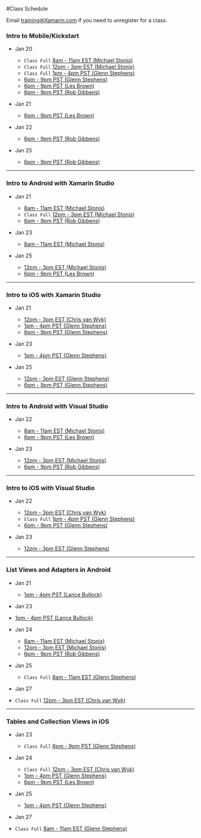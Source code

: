 #Class Schedule

Email <training@Xamarin.com> if you need to unregister for a class.

### Intro to Mobile/Kickstart

* Jan 20
  * `Class Full` [8am - 11am EST (Michael Stonis)](https://university.xamarin.com/class/developer-training/intro-to-mobile/kickstart/online-webinar-us-eastern-time/2014-01-20) 
  * `Class Full` [12pm - 3pm EST (Michael Stonis)](https://university.xamarin.com/class/developer-training/intro-to-mobile/kickstart/online-webinar-us-eastern-time/2014-01-20/4)
  * `Class Full` [1pm - 4pm PST (Glenn Stephens)](https://university.xamarin.com/class/developer-training/intro-to-mobile/kickstart/online-webinar-us-pst/2014-01-20/2)
  * [6pm - 9pm PST (Glenn Stephens)](https://university.xamarin.com/class/developer-training/intro-to-mobile/kickstart/online-webinar-us-pst/2014-01-20/4)
  * [6pm - 9pm PST (Les Brown)](https://university.xamarin.com/class/developer-training/intro-to-mobile/kickstart/online-webinar-us-pst/2014-01-20/5)
  * [6pm - 9pm PST (Rob Gibbens)](https://university.xamarin.com/class/developer-training/intro-to-mobile/kickstart/online-webinar-us-pst/2014-01-20/6)

* Jan 21
  * [6pm - 9pm PST (Les Brown)](https://university.xamarin.com/class/developer-training/intro-to-mobile/kickstart/online-webinar-us-pst/2014-01-21/2)

* Jan 22
  * [6pm - 9pm PST (Rob Gibbens)](https://university.xamarin.com/class/developer-training/intro-to-mobile/kickstart/online-webinar-us-pst/2014-01-22/1)

* Jan 25
  * [6pm - 9pm PST (Rob Gibbens)](https://university.xamarin.com/class/developer-training/intro-to-mobile/kickstart/online-webinar-us-pst/2014-01-25)

---

### Intro to Android with Xamarin Studio

* Jan 21
  * [8am - 11am EST (Michael Stonis)](https://university.xamarin.com/class/developer-training/intro-to-android-with-xamarin-studio/online-webinar-us-eastern-time/2014-01-21)
  * `Class Full` [12pm - 3pm EST (Michael Stonis)](https://university.xamarin.com/class/developer-training/intro-to-android-with-xamarin-studio/online-webinar-us-eastern-time/2014-01-21/4)
  * [6pm - 9pm PST (Rob Gibbens)](https://university.xamarin.com/class/developer-training/intro-to-android-with-xamarin-studio/online-webinar-us-pst/2014-01-21/4)
  
* Jan 23
  * [8am - 11am EST (Michael Stonis)](https://university.xamarin.com/class/developer-training/intro-to-android-with-xamarin-studio/online-webinar-us-eastern-time/2014-01-23)

* Jan 25
  * [12pm - 3pm EST (Michael Stonis)](https://university.xamarin.com/class/developer-training/intro-to-android-with-xamarin-studio/online-webinar-us-eastern-time/2014-01-25)
  * [6pm - 9pm PST (Les Brown)](https://university.xamarin.com/class/developer-training/intro-to-android-with-xamarin-studio/online-webinar-us-pst/2014-01-25)

---

### Intro to iOS with Xamarin Studio

* Jan 21
  * [12pm - 3pm EST (Chris van Wyk)](https://university.xamarin.com/class/developer-training/intro-to-ios-with-xamarin-studio/online-webinar-us-eastern-time/2014-01-21/3)
  * [1pm - 4pm PST (Glenn Stephens)](https://university.xamarin.com/class/developer-training/intro-to-ios-with-xamarin-studio/online-webinar-us-pst/2014-01-21)
  * [6pm - 9pm PST (Glenn Stephens)](https://university.xamarin.com/class/developer-training/intro-to-ios-with-xamarin-studio/online-webinar-us-pst/2014-01-21/3)

* Jan 23
  * [1pm - 4pm PST (Glenn Stephens)](https://university.xamarin.com/class/developer-training/intro-to-ios-with-xamarin-studio/online-webinar-us-eastern-time/2014-01-23/2)

* Jan 25
  * [12pm - 3pm EST (Glenn Stephens)](https://university.xamarin.com/class/developer-training/intro-to-ios-with-xamarin-studio/online-webinar-us-eastern-time/2014-01-25)
  * [6pm - 9pm PST (Glenn Stephens)](https://university.xamarin.com/class/developer-training/intro-to-ios-with-xamarin-studio/online-webinar-us-pst/2014-01-25)

---

### Intro to Android with Visual Studio

* Jan 22
  * [8am - 11am EST (Michael Stonis)](https://university.xamarin.com/class/developer-training/intro-to-android-with-visual-studio/online-webinar-us-eastern-time/2014-01-22)
  * [6pm - 9pm PST (Les Brown)](https://university.xamarin.com/class/developer-training/intro-to-android-with-visual-studio/online-webinar-us-pst/2014-01-22/3)

* Jan 23
  * [12pm - 3pm EST (Michael Stonis)](https://university.xamarin.com/class/developer-training/intro-to-android-with-visual-studio/online-webinar-us-eastern-time/2014-01-23)
  * [6pm - 9pm PST (Rob Gibbens)](https://university.xamarin.com/class/developer-training/intro-to-android-with-visual-studio/online-webinar-us-eastern-time/2014-01-23/3)

---

### Intro to iOS with Visual Studio

* Jan 22
  * [12pm - 3pm EST (Chris van Wyk)](https://university.xamarin.com/class/developer-training/intro-to-ios-with-visual-studio/online-webinar-us-eastern-time/2014-01-22/5)
  * `Class Full` [1pm - 4pm PST (Glenn Stephens)](https://university.xamarin.com/class/developer-training/intro-to-ios-with-visual-studio/online-webinar-us-pst/2014-01-22)
  * [6pm - 9pm PST (Glenn Stephens)](https://university.xamarin.com/class/developer-training/intro-to-ios-with-visual-studio/online-webinar-us-pst/2014-01-22/2)

* Jan 23
  * [12pm - 3pm EST (Glenn Stephens)](https://university.xamarin.com/class/developer-training/intro-to-ios-with-visual-studio/online-webinar-us-pst/2014-01-23)


---

### List Views and Adapters in Android

* Jan 21
  * [1pm - 4pm PST (Lance Bullock)](https://university.xamarin.com/class/fundamentals/list-views-and-adapters-in-android/online-webinar-us-pst/2014-01-21) 

* Jan 23
 * [1pm - 4pm PST (Lance Bullock)](https://university.xamarin.com/class/fundamentals/list-views-and-adapters-in-android/online-webinar-us-pst/2014-01-23)

* Jan 24
  * [8am - 11am EST (Michael Stonis)](https://university.xamarin.com/class/developer-training/list-views-and-adapters-in-android/online-webinar-us-eastern-time/2014-01-24) 
  * [12pm - 3pm EST (Michael Stonis)](https://university.xamarin.com/class/developer-training/list-views-and-adapters-in-android/online-webinar-us-eastern-time/2014-01-24/3)
  * [6pm - 9pm PST (Rob Gibbens)](https://university.xamarin.com/class/developer-training/list-views-and-adapters-in-android/online-webinar-us-pst/2014-01-24/1)


* Jan 25
  * `Class Full` [8am - 11am EST (Glenn Stephens)](https://university.xamarin.com/class/developer-training/list-views-and-adapters-in-android/online-webinar-us-eastern-time/2014-01-25) 

* Jan 27
 * `Class Full` [12pm - 3pm EST (Chris van Wyk)](https://university.xamarin.com/class/fundamentals/list-views-and-adapters-in-android/online-webinar-us-eastern-time/2014-01-27)


---

### Tables and Collection Views in iOS

* Jan 23
  * `Class Full` [6pm - 9pm PST (Glenn Stephens)](https://university.xamarin.com/class/developer-training/intro-to-android-with-visual-studio/online-webinar-us-pst/2014-01-23)

* Jan 24
  * `Class Full` [12pm - 3pm EST (Chris van Wyk)](https://university.xamarin.com/class/developer-training/tables-and-collection-views-in-ios/online-webinar-us-eastern-time/2014-01-24)
  * [1pm - 4pm PST (Glenn Stephens)](https://university.xamarin.com/class/developer-training/tables-and-collection-views-in-ios/online-webinar-us-pst/2014-01-24)
  * [6pm - 9pm PST (Les Brown)](https://university.xamarin.com/class/developer-training/tables-and-collection-views-in-ios/online-webinar-us-pst/2014-01-24/3)

* Jan 25
  * [1pm - 4pm PST (Glenn Stephens)](https://university.xamarin.com/class/developer-training/tables-and-collection-views-in-ios/online-webinar-us-pst/2014-01-25)

* Jan 27
 * `Class Full` [8am - 11am EST (Glenn Stephens)](https://university.xamarin.com/class/fundamentals/tables-and-collection-views-in-ios/online-webinar-us-eastern-time/2014-01-27) 


